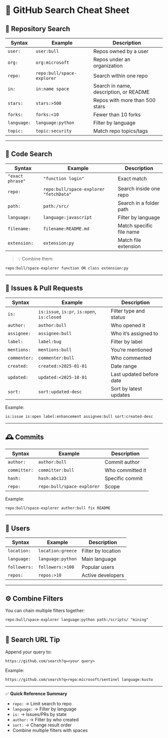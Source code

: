 # 🔎 GitHub Search Cheat Sheet

## 🧱 Repository Search
| Syntax | Example | Description |
|---------|----------|-------------|
| `user:` | `user:bull` | Repos owned by a user |
| `org:` | `org:microsoft` | Repos under an organization |
| `repo:` | `repo:bull/space-explorer` | Search within one repo |
| `in:` | `in:name space` | Search in name, description, or README |
| `stars:` | `stars:>500` | Repos with more than 500 stars |
| `forks:` | `forks:<10` | Fewer than 10 forks |
| `language:` | `language:python` | Filter by language |
| `topic:` | `topic:security` | Match repo topics/tags |

---

## 🧠 Code Search
| Syntax | Example | Description |
|---------|----------|-------------|
| `"exact phrase"` | `"function login"` | Exact match |
| `repo:` | `repo:bull/space-explorer "fetchData"` | Search inside one repo |
| `path:` | `path:/src/` | Search in a folder path |
| `language:` | `language:javascript` | Filter by language |
| `filename:` | `filename:README.md` | Match specific file name |
| `extension:` | `extension:py` | Match file extension |

> 💡 Combine them:
```
repo:bull/space-explorer function OR class extension:py
```

---

## 🧩 Issues & Pull Requests
| Syntax | Example | Description |
|---------|----------|-------------|
| `is:` | `is:issue`, `is:pr`, `is:open`, `is:closed` | Filter type and status |
| `author:` | `author:bull` | Who opened it |
| `assignee:` | `assignee:bull` | Who it’s assigned to |
| `label:` | `label:bug` | Filter by label |
| `mentions:` | `mentions:bull` | You’re mentioned |
| `commenter:` | `commenter:bull` | Who commented |
| `created:` | `created:>2025-01-01` | Date range |
| `updated:` | `updated:<2025-10-01` | Last updated before date |
| `sort:` | `sort:updated-desc` | Sort by latest updates |

Example:
```
is:issue is:open label:enhancement assignee:bull sort:created-desc
```

---

## 🕰️ Commits
| Syntax | Example | Description |
|---------|----------|-------------|
| `author:` | `author:bull` | Commit author |
| `committer:` | `committer:bull` | Who committed it |
| `hash:` | `hash:abc123` | Specific commit |
| `repo:` | `repo:bull/space-explorer` | Scope |

Example:
```
repo:bull/space-explorer author:bull fix README
```

---

## 👥 Users
| Syntax | Example | Description |
|---------|----------|-------------|
| `location:` | `location:greece` | Filter by location |
| `language:` | `language:python` | Main language |
| `followers:` | `followers:>100` | Popular users |
| `repos:` | `repos:>10` | Active developers |

---

## ⚙️ Combine Filters
You can chain multiple filters together:
```
repo:bull/space-explorer language:python path:/scripts/ "mining"
```

---

## 🔗 Search URL Tip
Append your query to:
```
https://github.com/search?q=<your query>
```
Example:
```
https://github.com/search?q=repo:microsoft/sentinel language:kusto
```

---

✅ **Quick Reference Summary**
- `repo:` → Limit search to repo  
- `language:` → Filter by language  
- `is:` → Issues/PRs by state  
- `author:` → Filter by who created  
- `sort:` → Change result order  
- Combine multiple filters with spaces  
